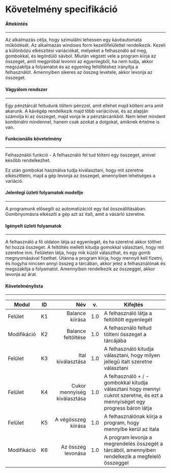 # Követelmény specifikáció
#### Áttekintés
***

Az alkalmazás célja, hogy szimulálni lehessen egy kávéautomata működését.
Az alkalmazás windows form kezelőfelülettel rendelkezik.
Kezeli a különbözú elkészítési variációkat, melyeket a felhasználó ad meg, gombokkal, és legördülő sávból.
Miután végzett vele a program kiirja az összeget, amit megpróbál levonni az egyenlegből, ha nem tudja, akkor megszakítja a folyamatot és az egyenleg feltöltéshez irányítja a felhasználót. Amennyiben sikeres az összeg levétele, akkor levonja az összeget.

#### Vágyálom rendszer
***
Egy pénztárcát feltudunk tölteni pénzzel, amit ellehet majd költeni arra amit akarunk.
A kávégép rendelkezik majd több variációval, és az alapján számolja ki az összeget, majd vonja le a pénztárcánkból.
Nem lehet mindent kombinálni mindennel, hanem csak azokat a dolgokat, amiknek értelme is van.

#### Funkcionális követelmény
***
Felhasználói funkció -  A felhasználó fel tud tölteni egy összeget, amivel később rendelkezhet.

Ez után gombokat használva tudja kiválasztani, hogy mit szeretne elkészíttetni, majd a gép levonja az összeget, amennyiben lehetséges a variáció.

#### Jelenlegi üzleti folyamatok modellje
***
A programunk elősegíti az automatizációt egy ital összeállításában.
Gombnyomásra elkészíti a gép azt az italt, amit a vásárló szeretne.

#### Igényelt üzleti folyamatok
***
A felhasználó a fő oldalon látja az egyenlegét, és ha szeretné akkor tölthet fel hozzá összeget.
A feltöltés mellett kitudja gomokkal választani, hogy mit szeretne inni. Felületen látja, hogy mik küzöl választhat, és egy gomb megnyomásával fizethet.
Utánna a program kiirja, hogy mennyit kell fizetni, és hogyha nincsen annyi összeg a tárcában, akkor jelez a felhasználónak és megszakítja a folyamatot.
Amennyiben rendelkezik az összeggel, akkor levonja az árat.


#### Követelménylista
***

| Modul      | ID         | Név  |v. |  Kifejtés|
| ------------- |:-------------:| -----:|-|--|
| Felület   | K1 | Balance kiirása |1.0| A felhasználó látja a feltöltött egyenlegét|
|Modifikáció | K2 | Balance feltöltése  |1.0| A felhasználó feltud tölteni összeget a tárcájába|
| Felület| K3 | Ital kiválasztása  | 1.0| A felhasználó kitudja választani, hogy milyen jellegű italt szeretne választani|
| Felület| K4 | Cukor mennyiség kiválasztása  |1.0|A felhasználó + / - gombokkal kitudja választani hogy mennyi cukrot szeretne, és ezt a mennyiséget egy progress báron látja|
|Felület | K5 |A végösszeg kiirása  |1.0| A felhasználónak kiirja a program, hogy mennyibe kerül az itala|
|Modifikáció | K6 |Az összeg levonása  |1.0|A program levonja a megrendelés összegét a tárcából, amennyiben rendelkezik a megfelelő összeggel|


